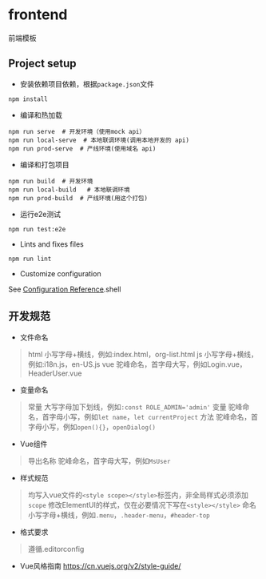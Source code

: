 # frontend

前端模板

## Project setup

* 安装依赖项目依赖，根据`package.json`文件

```shell
npm install
```

* 编译和热加载

```shell
npm run serve  # 开发环境（使用mock api）
npm run local-serve  # 本地联调环境(调用本地开发的 api)
npm run prod-serve  # 产线环境(使用域名 api)
```

* 编译和打包项目

```shell
npm run build  # 开发环境
npm run local-build   # 本地联调环境
npm run prod-build  # 产线环境(用这个打包)
```

* 运行e2e测试

```shell
npm run test:e2e
```

* Lints and fixes files

```shell
npm run lint
```

* Customize configuration

See [Configuration Reference](https://cli.vuejs.org/config/).shell

## 开发规范

* 文件命名

> html 小写字母+横线，例如:index.html，org-list.html
> js 小写字母+横线，例如:i18n.js，en-US.js
> vue 驼峰命名，首字母大写，例如Login.vue，HeaderUser.vue

* 变量命名

> 常量 大写字母加下划线，例如`:const ROLE_ADMIN='admin'`
> 变量 驼峰命名，首字母小写，例如`let name`，`let currentProject`
> 方法 驼峰命名，首字母小写，例如`open(){}`，`openDialog()`

* Vue组件

> 导出名称 驼峰命名，首字母大写，例如`MsUser`

* 样式规范

> 均写入vue文件的`<style scope></style>`标签内，非全局样式必须添加`scope`
> 修改ElementUI的样式，仅在必要情况下写在`<style></style>`
> 命名 小写字母+横线，例如`.menu`，`.header-menu`，`#header-top`

* 格式要求

> 遵循.editorconfig

* Vue风格指南
https://cn.vuejs.org/v2/style-guide/
